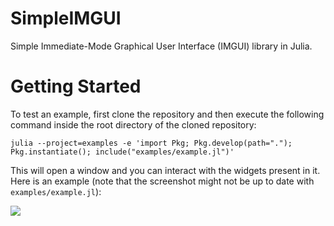 # SimpleIMGUI

Simple Immediate-Mode Graphical User Interface (IMGUI) library in Julia.

# Getting Started

To test an example, first clone the repository and then execute the following command inside the root directory of the cloned repository:

```
julia --project=examples -e 'import Pkg; Pkg.develop(path="."); Pkg.instantiate(); include("examples/example.jl")'
```

This will open a window and you can interact with the widgets present in it. Here is an example (note that the screenshot might not be up to date with `examples/example.jl`):

<img src="https://user-images.githubusercontent.com/32610387/181818018-d6a466f6-e52c-4a37-8545-39b64427a6cb.png">
